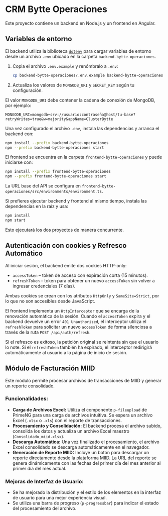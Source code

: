 # CRM Bytte Operaciones

Este proyecto contiene un backend en Node.js y un frontend en Angular.

## Variables de entorno

El backend utiliza la biblioteca [`dotenv`](https://github.com/motdotla/dotenv) para cargar variables de entorno desde un archivo `.env` ubicado en la carpeta `backend-bytte-operaciones`.

1. Copia el archivo `.env.example` y renómbralo a `.env`:
   
   ```bash
   cp backend-bytte-operaciones/.env.example backend-bytte-operaciones/.env
   ```

2. Actualiza los valores de `MONGODB_URI` y `SECRET_KEY` según tu configuración.

El valor `MONGODB_URI` debe contener la cadena de conexión de MongoDB, por ejemplo:

```
MONGODB_URI=mongodb+srv://usuario:contraseña@host/tu-base?retryWrites=true&w=majority&appName=ClusterBytte
```

Una vez configurado el archivo `.env`, instala las dependencias y arranca el backend con:

```bash
npm install --prefix backend-bytte-operaciones
npm --prefix backend-bytte-operaciones start
```

El frontend se encuentra en la carpeta `frontend-bytte-operaciones` y puede iniciarse con:

```bash
npm install --prefix frontend-bytte-operaciones
npm --prefix frontend-bytte-operaciones start
```

La URL base del API se configura en `frontend-bytte-operaciones/src/environments/environment.ts`.

Si prefieres ejecutar backend y frontend al mismo tiempo, instala las dependencias en la raíz y usa:

```bash
npm install
npm start
```

Esto ejecutará los dos proyectos de manera concurrente.

## Autenticación con cookies y Refresco Automático

Al iniciar sesión, el backend emite dos cookies HTTP-only:

* `accessToken` – token de acceso con expiración corta (15 minutos).
* `refreshToken` – token para obtener un nuevo `accessToken` sin volver a ingresar credenciales (7 días).

Ambas cookies se crean con los atributos `HttpOnly` y `SameSite=Strict`, por lo que no son accesibles desde JavaScript.

El frontend implementa un `HttpInterceptor` que se encarga de la renovación automática de la sesión. Cuando el `accessToken` expira y el backend devuelve un error `401 Unauthorized`, el interceptor utiliza el `refreshToken` para solicitar un nuevo `accessToken` de forma silenciosa a través de la ruta `POST /api/auth/refresh`.

Si el refresco es exitoso, la petición original se reintenta sin que el usuario lo note. Si el `refreshToken` también ha expirado, el interceptor redirigirá automáticamente al usuario a la página de inicio de sesión.

## Módulo de Facturación MIID

Este módulo permite procesar archivos de transacciones de MIID y generar un reporte consolidado.

### Funcionalidades:

- **Carga de Archivos Excel:** Utiliza el componente `p-fileupload` de PrimeNG para una carga de archivos intuitiva. Se espera un archivo Excel (`.xlsx` o `.xls`) con el reporte de transacciones.
- **Procesamiento y Consolidación:** El backend procesa el archivo subido, consolida los datos y actualiza un archivo Excel maestro (`Consolidado_miid.xlsx`).
- **Descarga Automática:** Una vez finalizado el procesamiento, el archivo Excel consolidado se descarga automáticamente en el navegador.
- **Generación de Reporte MIID:** Incluye un botón para descargar un reporte directamente desde la plataforma MIID. La URL del reporte se genera dinámicamente con las fechas del primer día del mes anterior al primer día del mes actual.

### Mejoras de Interfaz de Usuario:

- Se ha mejorado la distribución y el estilo de los elementos en la interfaz de usuario para una mejor experiencia visual.
- Se utiliza una barra de progreso (`p-progressbar`) para indicar el estado del procesamiento del archivo.
